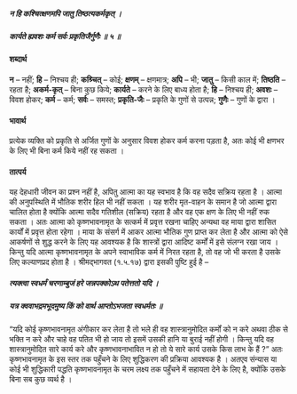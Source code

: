 ##### न हि कश्चित्क्षणमपि जातु तिष्ठत्यकर्मकृत् ।
##### कार्यते ह्यवशः कर्म सर्वः प्रकृतिजैर्गुणैः ॥ ५ ॥

#### शब्दार्थ

**न** – नहीं; **हि** – निश्चय ही; **कश्र्चित्** – कोई; **क्षणम्** – क्षणमात्र; **अपि** – भी; **जातु** – किसी  काल में; **तिष्ठति** – रहता है; **अकर्म-कृत्** – बिना कुछ किये; **कार्यते** – करने  के लिए बाध्य होता है; **हि** – निश्चय ही; **अवशः** – विवश होकर; **कर्म** – कर्म; **सर्वः** – समस्त; **प्रकृति-जैः** – प्रकृति के गुणों से उत्पन्न; **गुणैः** – गुणों  के द्वारा ।

#### भावार्थ

प्रत्येक व्यक्ति को प्रकृति से अर्जित गुणों के अनुसार विवश होकर कर्म करना पड़ता है, अतः कोई भी क्षणभर के लिए भी बिना कर्म किये नहीं रह सकता ।

#### तात्पर्य

यह देहधारी जीवन का प्रश्न नहीं है, अपितु आत्मा का यह स्वभाव है कि वह सदैव सक्रिय रहता है । आत्मा की अनुपस्थिति में भौतिक शरीर हिल भी नहीं सकता । यह शरीर मृत-वाहन के समान है जो आत्मा द्वारा चालित होता है क्योंकि आत्मा सदैव गतिशील (सक्रिय) रहता है और वह एक क्षण के लिए भी नहीं रुक सकता । अतः आत्मा को कृष्णभावनामृत के सत्कर्म में प्रवृत्त रखना चाहिए अन्यथा वह माया द्वारा शासित कार्यों में प्रवृत्त होता रहेगा । माया के संसर्ग में आकर आत्मा भौतिक गुण प्राप्त कर लेता है और आत्मा को ऐसे आकर्षणों से शुद्ध करने के लिए यह आवश्यक है कि शास्त्रों द्वारा आदिष्ट कर्मों में इसे संलग्न रखा जाय । किन्तु यदि आत्मा कृष्णभावनामृत के अपने स्वाभाविक कर्म में निरत रहता है, तो वह जो भी करता है उसके लिए कल्याणप्रद होता है । श्रीमद्भागवत (१.५.१७) द्वारा इसकी पुष्टि हुई है –

##### त्यक्त्वा स्वधर्मं चरणाम्बुजं हरे जन्नपक्कोऽथ पतेत्ततो यदि ।
##### यत्र क्ववाभद्रमभूदमुष्य किं को वार्थ आप्तोऽभजता स्वधर्मतः ॥

“यदि कोई कृष्णभावनामृत अंगीकार कर लेता है तो भले ही वह शास्त्रानुमोदित कर्मों को न करे अथवा ठीक से भक्ति न करे और चाहे वह पतित भी हो जाय तो इसमें उसकी हानि या बुराई नहीं होगी । किन्तु यदि वह शास्त्रानुमोदित सारे कार्य करे और कृष्णभावनाभावित न हो तो ये सारे कार्य उसके किस लाभ के हैं ?” अतः कृष्णभावनामृत के इस स्तर तक पहुँचने के लिए शुद्धिकरण की प्रक्रिया आवश्यक है । अतएव संन्यास या कोई भी शुद्धिकारी पद्धति कृष्णभावनामृत के चरम लक्ष्य तक पहुँचने में सहायता देने के लिए है, क्योंकि उसके बिना सब कुछ व्यर्थ है ।